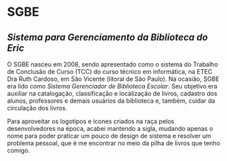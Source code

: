 # SGBE

## _Sistema para Gerenciamento da Biblioteca do Eric_

O SGBE nasceu em 2008, sendo apresentado como o sistema do Trabalho de Conclusão de Curso (TCC) do curso técnico em informática, na ETEC Dra Ruth Cardoso, em São Vicente (litoral de São Paulo).
Na ocasião, SGBE era lido como _Sistema Gerenciador de Biblioteca Escolar_. Seu objetivo era auxiliar na catalogação, classificação e localização de livros, cadastro dos alunos, professores e demais usuários da biblioteca e, também, cuidar da circulação dos livros.

Para aproveitar os logotipos e ícones criados na raça pelos desenvolvedores na época, acabei mantendo a sigla, mudando apenas o nome para poder praticar um pouco de design de sistema e resolver um problema pessoal, que é me encontrar no meio da pilha de livros que tenho comigo.
